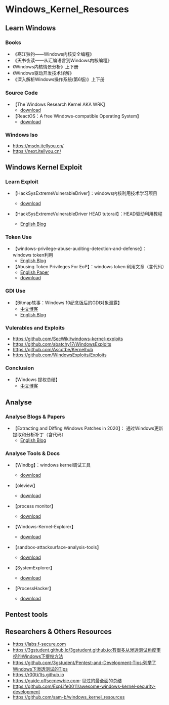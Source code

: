 # Windows_Kernel_Resources

## Learn Windows

### Books

- 《寒江独钓——Windows内核安全编程》
- 《天书夜读——从汇编语言到Windows内核编程》
- 《Windows内核情景分析》上下册
- 《Windows驱动开发技术详解》
- 《深入解析Windows操作系统(第6版)》上下册

### Source Code

- 【The Windows Research Kernel AKA WRK】
  - [download](https://github.com/zhuhuibeishadiao/ntoskrnl)
- 【ReactOS：A free Windows-compatible Operating System】
  - [download](https://github.com/reactos/reactos)

### Windows Iso

- https://msdn.itellyou.cn/
- https://next.itellyou.cn/

## Windows Kernel Exploit

### Learn Exploit

- 【HackSysExtremeVulnerableDriver】：windows内核利用技术学习项目
  - [download](https://github.com/hacksysteam/HackSysExtremeVulnerableDriver)

- 【HackSysExtremeVulnerableDriver HEAD tutorail】：HEAD驱动利用教程
  - [English Blog](https://www.fuzzysecurity.com/tutorials.html)

### Token Use

- 【windows-privilege-abuse-auditing-detection-and-defense】：windows token利用
  - [English Blog](https://medium.com/palantir/windows-privilege-abuse-auditing-detection-and-defense-3078a403d74e)
- 【Abusing Token Privileges For EoP】：windows token 利用文章（含代码）
  - [English Paper](https://github.com/hatRiot/token-priv/blob/master/abusing_token_eop_1.0.txt)
  - [download](https://github.com/hatRiot/token-priv)

### GDI Use

- 【Bitmap轶事：Windows 10纪念版后的GDI对象泄露】
  - [中文博客](https://labs.mwrinfosecurity.com/blog/a-tale-of-bitmaps/) 
  - [English Blog](https://labs.mwrinfosecurity.com/blog/a-tale-of-bitmaps/)

### Vulerables and Exploits

- https://github.com/SecWiki/windows-kernel-exploits
- https://github.com/abatchy17/WindowsExploits
- https://github.com/Ascotbe/Kernelhub
- https://github.com/WindowsExploits/Exploits

### Conclusion

- 【Windows 提权总结】
  - [中文博客](https://www.cnblogs.com/-mo-/p/12718115.html) 

## Analyse

### Analyse Blogs & Papers

- 【Extracting and Diffing Windows Patches in 2020】： 通过Windows更新提取和分析补丁（含代码）
  -  [English Blog](https://wumb0.in/extracting-and-diffing-ms-patches-in-2020.html)

### Analyse Tools & Docs

- 【Windbg】：windows kernel调试工具
  - [download](https://docs.microsoft.com/zh-cn/windows-hardware/drivers/debugger/debugger-download-tools)
- 【oleview】
  - [download](https://github.com/tyranid/oleviewdotnet)

- 【process monitor】
  - [download](https://docs.microsoft.com/en-us/sysinternals/downloads/procmon)
- 【Windows-Kernel-Explorer】
  - [download](https://github.com/AxtMueller/Windows-Kernel-Explorer/)
- 【sandbox-attacksurface-analysis-tools】
  - [download](https://github.com/googleprojectzero/sandbox-attacksurface-analysis-tools)
- 【SystemExplorer】
  - [download](https://github.com/zodiacon/SystemExplorer)
- 【ProcessHacker】
  - [download](https://processhacker.sourceforge.io/downloads.php)

## Pentest tools

## Researchers & Others Resources

- https://labs.f-secure.com
- https://3gstudent.github.io/3gstudent.github.io:有很多从渗透测试角度审视的Windows下提权方法
- https://github.com/3gstudent/Pentest-and-Development-Tips:列举了Windows下渗透测试的Tips
- https://r00tk1ts.github.io
- https://guide.offsecnewbie.com: 见过的最全面的总结
- https://github.com/ExpLife0011/awesome-windows-kernel-security-development
- https://github.com/sam-b/windows_kernel_resources

